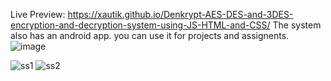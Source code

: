 Live Preview: https://xautik.github.io/Denkrypt-AES-DES-and-3DES-encryption-and-decryption-system-using-JS-HTML-and-CSS/
The system also has an android app. you can use it for projects and assignents.
![image](https://github.com/xautik/Denkrypt-AES-DES-and-3DES-encryption-and-decryption-system-using-JS-HTML-and-CSS/assets/106868727/93f0d0f7-999a-4ca9-b49a-566d72668339)


![ss1](https://github.com/xautik/Denkrypt-AES-DES-and-3DES-encryption-and-decryption-system-using-JS-HTML-and-CSS/assets/106868727/a2a86b45-36fa-4c95-8ea1-240b50edd4ff)
![ss2](https://github.com/xautik/Denkrypt-AES-DES-and-3DES-encryption-and-decryption-system-using-JS-HTML-and-CSS/assets/106868727/b5c79a2c-5fc0-4aae-82bd-cc1d65398263)

